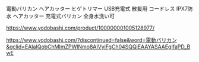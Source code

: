 電動バリカン ヘアカッター ヒゲトリマー USB充電式 散髪用 コードレス IPX7防水 ヘアカッター 充電式バリカン 全身水洗い可 

https://www.yodobashi.com/product/100000001005128977/

https://www.yodobashi.com/?discontinued=false&word=電動バリカン&gclid=EAIaIQobChMImZPWlNmo8AIVyiFgCh04SQQiEAAYASAAEgIfaPD_BwE
